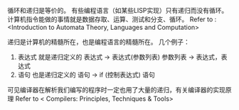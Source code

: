 循环和递归是等价的。 
有些编程语言（如某些LISP实现）只有递归而没有循环。 
计算机指令能做的事情就是数据存取、运算、测试和分支、循环。 
Refer to : <Introduction to Automata Theory, Languages and Computation>

递归是计算机的精髓所在，也是编程语言的精髓所在。
几个例子：
1. 表达式 就是递归定义的
	表达式 -> 表达式(参数列表)
	参数列表 -> 表达式，表达式
2. 语句 也是递归定义的
	语句 -> if (控制表达式) 语句

可见编译器在解析我们编写的程序时一定也用了大量的递归，有关编译器的实现原理
Refer to < Compilers: Principles, Techniques & Tools>



